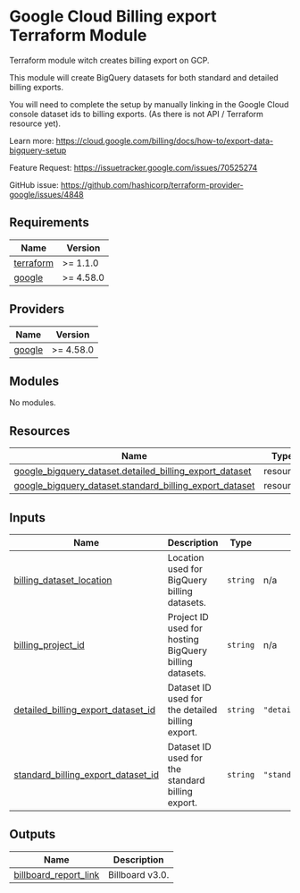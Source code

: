 # Google Cloud Billing export Terraform Module

Terraform module witch creates billing export on GCP.

This module will create BigQuery datasets for both standard and detailed billing exports.

You will need to complete the setup by manually linking in the Google Cloud console dataset ids to billing exports. (As there is not API / Terraform resource yet).

Learn more: https://cloud.google.com/billing/docs/how-to/export-data-bigquery-setup

Feature Request: https://issuetracker.google.com/issues/70525274

GitHub issue: https://github.com/hashicorp/terraform-provider-google/issues/4848

<!-- BEGINNING OF PRE-COMMIT-TERRAFORM DOCS HOOK -->

## Requirements

| Name                                                                     | Version   |
| ------------------------------------------------------------------------ | --------- |
| <a name="requirement_terraform"></a> [terraform](#requirement_terraform) | >= 1.1.0  |
| <a name="requirement_google"></a> [google](#requirement_google)          | >= 4.58.0 |

## Providers

| Name                                                      | Version   |
| --------------------------------------------------------- | --------- |
| <a name="provider_google"></a> [google](#provider_google) | >= 4.58.0 |

## Modules

No modules.

## Resources

| Name                                                                                                                                                       | Type     |
| ---------------------------------------------------------------------------------------------------------------------------------------------------------- | -------- |
| [google_bigquery_dataset.detailed_billing_export_dataset](https://registry.terraform.io/providers/hashicorp/google/latest/docs/resources/bigquery_dataset) | resource |
| [google_bigquery_dataset.standard_billing_export_dataset](https://registry.terraform.io/providers/hashicorp/google/latest/docs/resources/bigquery_dataset) | resource |

## Inputs

| Name                                                                                                                                    | Description                                            | Type     | Default                     | Required |
| --------------------------------------------------------------------------------------------------------------------------------------- | ------------------------------------------------------ | -------- | --------------------------- | :------: |
| <a name="input_billing_dataset_location"></a> [billing_dataset_location](#input_billing_dataset_location)                               | Location used for BigQuery billing datasets.           | `string` | n/a                         |   yes    |
| <a name="input_billing_project_id"></a> [billing_project_id](#input_billing_project_id)                                                 | Project ID used for hosting BigQuery billing datasets. | `string` | n/a                         |   yes    |
| <a name="input_detailed_billing_export_dataset_id"></a> [detailed_billing_export_dataset_id](#input_detailed_billing_export_dataset_id) | Dataset ID used for the detailed billing export.       | `string` | `"detailed_billing_export"` |    no    |
| <a name="input_standard_billing_export_dataset_id"></a> [standard_billing_export_dataset_id](#input_standard_billing_export_dataset_id) | Dataset ID used for the standard billing export.       | `string` | `"standard_billing_export"` |    no    |

## Outputs

| Name                                                                                               | Description     |
| -------------------------------------------------------------------------------------------------- | --------------- |
| <a name="output_billboard_report_link"></a> [billboard_report_link](#output_billboard_report_link) | Billboard v3.0. |

<!-- END OF PRE-COMMIT-TERRAFORM DOCS HOOK -->
